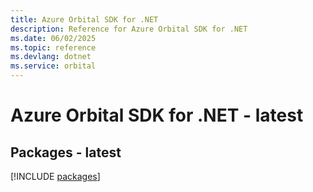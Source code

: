 ```yaml
---
title: Azure Orbital SDK for .NET
description: Reference for Azure Orbital SDK for .NET
ms.date: 06/02/2025
ms.topic: reference
ms.devlang: dotnet
ms.service: orbital
---
```

# Azure Orbital SDK for .NET - latest
## Packages - latest
[!INCLUDE [packages](orbital-index.md)]